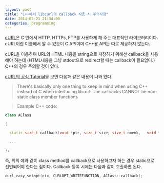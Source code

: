 ```yaml
---
layout: post
title: "C++에서 libcurl의 callback 사용 시 주의사항"
date: 2014-03-21 21:34:00
categories: programming
---
```


[cURL](http://curl.haxx.se/libcurl/)은 C 언에서 HTTP, HTTPs, FTP를 사용하게 해 주는 대표적인 라이브러리이다. cURL이란 이름에서 알 수 있듯이 C API이며 C++용 API는 따로 제공하지 않는다.

cURL을 이용하여 URL의 HTML 내용을 string으로 저장하기 위해선 callback을 사용해야 하는데 (HTML내용을 그냥 stdout으로 redirect할 때는 callback이 필요없다.) C++의 경우 주의할 것이 있다.

[cURL의 공식 Tutorial](http://curl.haxx.se/libcurl/c/libcurl-tutorial.html)을 보면 다음과 같은 내용이 나와 있다.

> There's basically only one thing to keep in mind when using C++ instead of C when interfacing libcurl:
> The callbacks CANNOT be non-static class member functions

> Example C++ code:

```cpp
class AClass

{

  static size_t callback(void *ptr, size_t size, size_t nmemb,   void *ourpointer);

  ...

};
```

즉, 위의 예와 같이 class method를 callback으로 사용하고자 하는 경우 static으로 선언되어야 한다는 점이다. Callback 등록 시에는 다음과 같이 호출하면 된다.

```cpp
curl_easy_setopt(ctx, CURLOPT_WRITEFUNCTION, AClass::callback);
```

